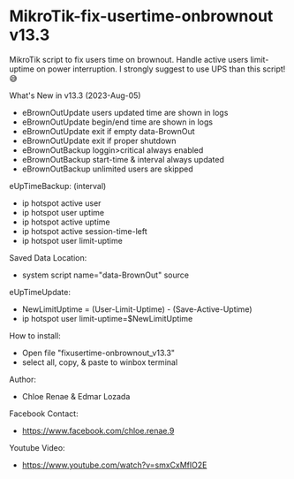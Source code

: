 # MikroTik-fix-usertime-onbrownout v13.3
MikroTik script to fix users time on brownout.
Handle active users limit-uptime on power interruption.
I strongly suggest to use UPS than this script! 😅

What's New in v13.3 (2023-Aug-05)
- eBrownOutUpdate users updated time are shown in logs
- eBrownOutUpdate begin/end time are shown in logs
- eBrownOutUpdate exit if empty data-BrownOut
- eBrownOutUpdate exit if proper shutdown
- eBrownOutBackup loggin>critical always enabled
- eBrownOutBackup start-time & interval always updated
- eBrownOutBackup unlimited users are skipped

eUpTimeBackup: (interval)
- ip hotspot active user
- ip hotspot user uptime
- ip hotspot active uptime
- ip hotspot active session-time-left
- ip hotspot user limit-uptime

Saved Data Location:
- system script name="data-BrownOut" source

eUpTimeUpdate:
- NewLimitUptime = (User-Limit-Uptime) - (Save-Active-Uptime)
- ip hotspot user limit-uptime=$NewLimitUptime

How to install:
- Open file "fixusertime-onbrownout_v13.3"
- select all, copy, & paste to winbox terminal

Author:
- Chloe Renae & Edmar Lozada

Facebook Contact:
- https://www.facebook.com/chloe.renae.9

Youtube Video:
- https://www.youtube.com/watch?v=smxCxMflO2E

